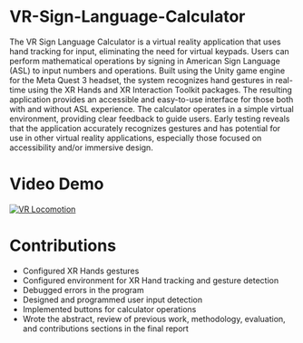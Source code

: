 # VR-Sign-Language-Calculator
The VR Sign Language Calculator is a virtual reality application
that uses hand tracking for input, eliminating the need for virtual
keypads. Users can perform mathematical operations by signing in
American Sign Language (ASL) to input numbers and operations.
Built using the Unity game engine for the Meta Quest 3 headset, the
system recognizes hand gestures in real-time using the XR Hands
and XR Interaction Toolkit packages. The resulting application provides
an accessible and easy-to-use interface for those both with and
without ASL experience. The calculator operates in a simple virtual
environment, providing clear feedback to guide users. Early testing
reveals that the application accurately recognizes gestures and has
potential for use in other virtual reality applications, especially
those focused on accessibility and/or immersive design.

# Video Demo
[![VR Locomotion](https://img.youtube.com/vi/wTGRC_c2WRg/0.jpg)](https://www.youtube.com/watch?v=wTGRC_c2WRg)

# Contributions
- Configured XR Hands gestures
- Configured environment for XR Hand tracking and gesture detection
- Debugged errors in the program
- Designed and programmed user input detection
- Implemented buttons for calculator operations
- Wrote the abstract, review of previous work, methodology, evaluation, and contributions sections in the final report 
